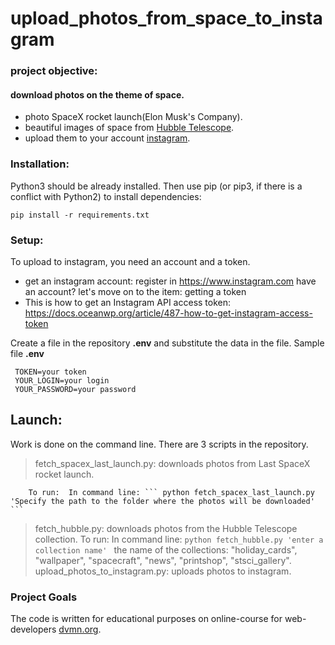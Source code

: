 # upload_photos_from_space_to_instagram

### project objective: 
 #### download photos on the theme of space.
 *   photo SpaceX rocket launch(Elon Musk's Company).
 *   beautiful images of space from [Hubble Telescope](https://hubblesite.org). 
 *   upload them to your account [instagram](https://www.instagram.com).

### Installation:

Python3 should be already installed. 
Then use pip (or pip3, if there is a conflict with Python2) to install dependencies:

```
pip install -r requirements.txt
```
### Setup:
To upload to instagram, you need an account and a token.
* get an instagram account: register in https://www.instagram.com
  have an account?  let's move on to the item: getting a token
* This is how to get an Instagram API access token: https://docs.oceanwp.org/article/487-how-to-get-instagram-access-token 

 Create a file in the repository __.env__ and substitute the data in the file.
 Sample file __.env__
```
 TOKEN=your token
 YOUR_LOGIN=your login
 YOUR_PASSWORD=your password
```

## Launch: 
   Work is done on the command line.
   There are 3 scripts in the repository.
   > fetch_spacex_last_launch.py: downloads photos from Last SpaceX rocket launch.
   
        To run:  In command line: ``` python fetch_spacex_last_launch.py 'Specify the path to the folder where the photos will be downloaded' ``` 
   > fetch_hubble.py: downloads photos from the Hubble Telescope collection.
        To run:  In command line: ```python fetch_hubble.py 'enter a collection name' ```
        the name of the collections: "holiday_cards", "wallpaper", "spacecraft", "news", "printshop", "stsci_gallery".
   > upload_photos_to_instagram.py: uploads photos to instagram.
   


### Project Goals

The code is written for educational purposes on online-course for web-developers [dvmn.org](https://dvmn.org/).
